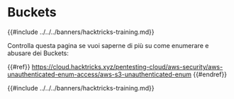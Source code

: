 # Buckets

{{#include ../../../banners/hacktricks-training.md}}

Controlla questa pagina se vuoi saperne di più su come enumerare e abusare dei Buckets:

{{#ref}}
https://cloud.hacktricks.xyz/pentesting-cloud/aws-security/aws-unauthenticated-enum-access/aws-s3-unauthenticated-enum
{{#endref}}

{{#include ../../../banners/hacktricks-training.md}}
